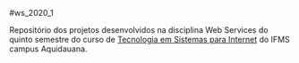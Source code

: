#ws_2020_1

Repositório dos projetos desenvolvidos na disciplina Web Services do quinto semestre do curso de [Tecnologia em Sistemas para Internet](https://www.ifms.edu.br/campi/campus-aquidauana/cursos/graduacao/sistemas-para-internet/sistemas-para-internet) do IFMS campus Aquidauana.
